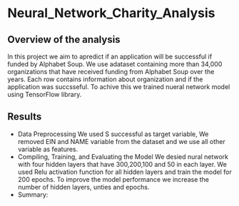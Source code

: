 # Neural_Network_Charity_Analysis
## Overview of the analysis
In this project we aim to apredict if an application will be successful if funded by  Alphabet Soup. 
We use adataset containing more than 34,000 organizations that have received funding from Alphabet Soup over the years.
Each row contains information about organization and if the application was succsseful.
To achive this we trained nueral network model using  TensorFlow library.
## Results
- Data Preprocessing
We used S successful as target variable, We removed EIN and NAME variable from the dataset and we use all other variable as features. <br>
- Compiling, Training, and Evaluating the Model 
We desied nural network with four hidden layers that have 300,200,100 and 50 in each layer.
We used Relu activation function for all hidden layers and train the model for 200 epochs.
To improve the model performance we increase the number of hidden layers, unties and epochs.
- Summary:
